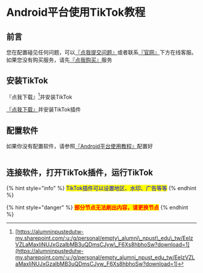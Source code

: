 # Android平台使用TikTok教程

## **前言**

您在配置碰见任何问题，可以[『点我提交问题』](https://www.lengjiao.me/submitticket.php)或者联系[『官网』](https://www.lengjiao.me)下方在线客服。如果您没有购买服务，请先[『点我购买』](https://www.lengjiao.me/cart.php)服务

## 安装TikTok

『点我下载』[^1]并安装TikTok

[『点我下载』](https://alumninpustedutw-my.sharepoint.com/:u:/g/personal/empty_alumni_npust_edu_tw/EUcL2cbekZVEnh_JTXLnTwkB92tpxUZCgsC384Yg_Q2XXg?download=1)并安装TikTok插件

## 配置软件

如果你没有配置软件，请参照[『Android平台使用教程』](../wiki/android.md)配置好

<div align="left"><figure><img src="https://pic.imgdb.cn/item/65a2b7c2871b83018ac7bcfe.png" alt=""><figcaption></figcaption></figure></div>

## 连接软件，打开TikTok插件，运行TikTok

{% hint style="info" %}
<mark style="color:blue;">TikTok插件可以设置地区、水印、广告等等</mark>
{% endhint %}

{% hint style="danger" %}
<mark style="color:red;">**部分节点无法刷出内容，请更换节点**</mark>
{% endhint %}

[^1]: [https://alumninpustedutw-my.sharepoint.com/:u:/g/personal/empty\_alumni\_npust\_edu\_tw/EelzVZLaMaxIiNUJxGzalbMB3uQDmsCJyw\_F6Xs8hbhoSw?download=1](https://alumninpustedutw-my.sharepoint.com/:u:/g/personal/empty_alumni_npust_edu_tw/EelzVZLaMaxIiNUJxGzalbMB3uQDmsCJyw_F6Xs8hbhoSw?download=1)
